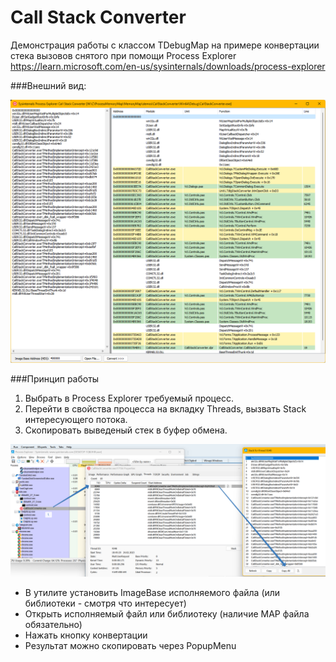 Call Stack Converter
================

Демонстрация работы с классом TDebugMap на примере конвертации стека вызовов снятого при помощи Process Explorer https://learn.microsoft.com/en-us/sysinternals/downloads/process-explorer

###Внешний вид:

![1](https://github.com/AlexanderBagel/ProcessMemoryMap/blob/master/MemoryMap/demos/CallStackConverter/img/1.png?raw=true "Внешний вид")

###Принцип работы

1. Выбрать в Process Explorer требуемый процесс.
2. Перейти в свойства процесса на вкладку Threads, вызвать Stack интересующего потока.
3. Скопировать выведеный стек в буфер обмена.

![2](https://github.com/AlexanderBagel/ProcessMemoryMap/blob/master/MemoryMap/demos/CallStackConverter/img/2.png?raw=true )

* В утилите установить ImageBase исполняемого файла (или библиотеки - смотря что интересует)
* Открыть исполняемый файл или библиотеку (наличие MAP файла обязательно)
* Нажать кнопку конвертации
* Результат можно скопировать через PopupMenu